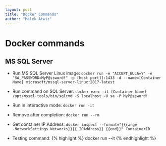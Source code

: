 ```yaml
---
layout: post
title: "Docker Commands"
author: "Malek Atwiz"
---
```


# Docker commands

## MS SQL Server

* Run MS SQL Server Linux image: ```docker run -e "ACCEPT_EULA=Y" -e "SA_PASSWORD=MyP@ssword!" -p [host port]]:1433 -d --name=[Container Name] microsoft/mssql-server-linux:2017-latest```

* Run command on SQL Server: ```docker exec -it [Container Name] /opt/mssql-tools/bin/sqlcmd -S localhost -U sa -P MyP@ssword!```

* Run in interactive mode: ``` docker run -it ```

* Remove after completion: ``` docker run --rm ```

* Get container IP Address: ``` docker inspect --format="{{range .NetworkSettings.Networks}}{{.IPAddress}} {{end}}" ContainerID ```

* Testing command:
{% highlight %}
docker run --it
{% endhighlight %}